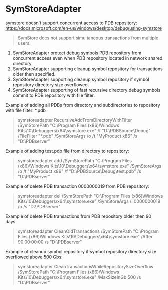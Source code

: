 # SymStoreAdapter

symstore doesn't support concurrent access to PDB repository:
https://docs.microsoft.com/en-us/windows/desktop/debug/using-symstore
> SymStore does not support simultaneous transactions from multiple users. 

1) SymStoreAdapter protect debug symbols PDB repository from concurrent access even when PDB repository located in network shared directory.
2) SymStoreAdapter supporting cleanup symbol repository for transactions older then specified.
3) SymStoreAdapter supporting cleanup symbol repository if symbol repository directory size overflowed.
4) SymStoreAdapter supporting of fast recursive directory debug symbols commit to PDB repository with file filter.

Example of adding all PDBs from directory and subdirectories to repository with file filter: *.pdb
> symstoreadapter RecursiveAddFromDirectoryWithFilter /SymStorePath "C:\Program Files (x86)\Windows Kits\10\Debuggers\x64\symstore.exe" /f "D:\PDBSource\Debug" /FileFilter "*.pdb" /SymStoreArgs /o /t "MyProduct x86" /s "D:\PDBserver"

Example of adding test.pdb file from directory to repository:
> symstoreadapter add /SymStorePath "C:\Program Files (x86)\Windows Kits\10\Debuggers\x64\symstore.exe" /SymStoreArgs /o /t "MyProduct x86" /f "D:\PDBSource\Debug\test.pdb" /s "D:\PDBserver"

Example of delete PDB transaction 0000000019 from PDB repository:
> symstoreadapter del /SymStorePath "C:\Program Files (x86)\Windows Kits\10\Debuggers\x64\symstore.exe" /SymStoreArgs /i 0000000019 /o /s "D:\PDBserver"

Example of delete PDB transactions from PDB repository older then 90 days:
> symstoreadapter CleanOldTransactions /SymStorePath "C:\Program Files (x86)\Windows Kits\10\Debuggers\x64\symstore.exe" /After 90.00:00:00 /s "D:\PDBserver"

Example of cleanup symbol repository if symbol repository directory size overflowed above 500 Gbs:
> symstoreadapter CleanTransactionsWhileRepositorySizeOverflow /SymStorePath "C:\Program Files (x86)\Windows Kits\10\Debuggers\x64\symstore.exe" /MaxSizeInGb 500 /s "D:\PDBserver"